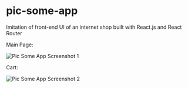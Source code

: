 # pic-some-app

Imitation of front-end UI of an internet shop built with React.js and React Router

Main Page:

![Pic Some App Screenshot 1](https://i.imgur.com/I4gV49G.jpg)

Cart:

![Pic Some App Screenshot 2](https://i.imgur.com/SBbEUWU.jpg)
